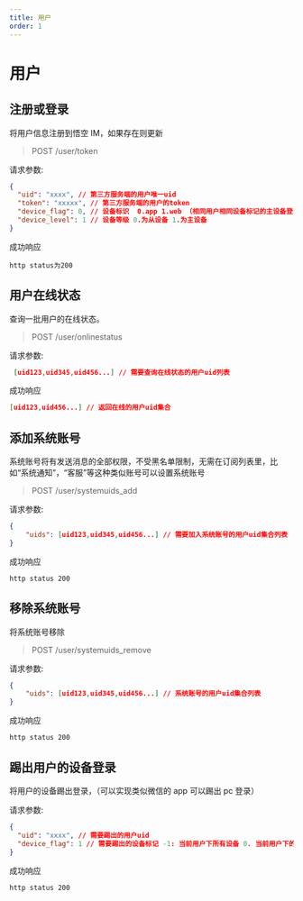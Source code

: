 ```yaml
---
title: 用户
order: 1
---
```


# 用户

## 注册或登录

将用户信息注册到悟空 IM，如果存在则更新

> POST /user/token

请求参数:

```json
{
  "uid": "xxxx", // 第三方服务端的用户唯一uid
  "token": "xxxxx", // 第三方服务端的用户的token
  "device_flag": 0, // 设备标识  0.app 1.web （相同用户相同设备标记的主设备登录会互相踢，从设备将共存）
  "device_level": 1 // 设备等级 0.为从设备 1.为主设备
}
```

成功响应

```
http status为200
```

## 用户在线状态

查询一批用户的在线状态。

> POST /user/onlinestatus

请求参数:

```json
 [uid123,uid345,uid456...] // 需要查询在线状态的用户uid列表

```

成功响应

```json
[uid123,uid456...] // 返回在线的用户uid集合
```

## 添加系统账号

系统账号将有发送消息的全部权限，不受黑名单限制，无需在订阅列表里，比如“系统通知”，“客服”等这种类似账号可以设置系统账号

> POST /user/systemuids_add

请求参数:

```json
{
    "uids": [uid123,uid345,uid456...] // 需要加入系统账号的用户uid集合列表
}

```

成功响应

```
http status 200
```

## 移除系统账号

将系统账号移除

> POST /user/systemuids_remove

请求参数:

```json
{
    "uids": [uid123,uid345,uid456...] // 系统账号的用户uid集合列表
}
```

成功响应

```
http status 200
```

## 踢出用户的设备登录

将用户的设备踢出登录，（可以实现类似微信的 app 可以踢出 pc 登录）

请求参数:

```json
{
  "uid": "xxxx", // 需要踢出的用户uid
  "device_flag": 1 // 需要踢出的设备标记 -1: 当前用户下所有设备 0. 当前用户下的app 1. 当前用户下的web 2. 当前用户下的pc
}
```

成功响应

```
http status 200
```
